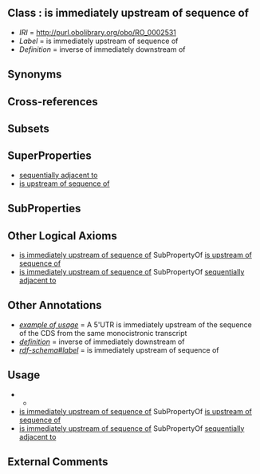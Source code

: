 
## Class : is immediately upstream of sequence of

 * *IRI* = http://purl.obolibrary.org/obo/RO_0002531
 * *Label* = is immediately upstream of sequence of
 * *Definition* = inverse of immediately downstream of

## Synonyms


## Cross-references


## Subsets


## SuperProperties

 * [sequentially adjacent to](../../RO/15/RO_0002515.md)
 * [is upstream of sequence of](../../RO/28/RO_0002528.md)

## SubProperties


## Other Logical Axioms

 * [is immediately upstream of sequence of](../../RO/31/RO_0002531.md) SubPropertyOf [is upstream of sequence of](../../RO/28/RO_0002528.md)
 * [is immediately upstream of sequence of](../../RO/31/RO_0002531.md) SubPropertyOf [sequentially adjacent to](../../RO/15/RO_0002515.md)

## Other Annotations

 * *[example of usage](../../IAO/12/IAO_0000112.md)* = A 5'UTR is immediately upstream of the sequence of the CDS from the same monocistronic transcript
 * *[definition](../../IAO/15/IAO_0000115.md)* = inverse of immediately downstream of
 * *[rdf-schema#label](../../el/rdf-schema#label.md)* = is immediately upstream of sequence of

## Usage

 * -
 * [is immediately upstream of sequence of](../../RO/31/RO_0002531.md) SubPropertyOf [is upstream of sequence of](../../RO/28/RO_0002528.md)
 * [is immediately upstream of sequence of](../../RO/31/RO_0002531.md) SubPropertyOf [sequentially adjacent to](../../RO/15/RO_0002515.md)

## External Comments

